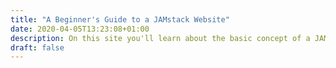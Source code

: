 ```yaml
---
title: "A Beginner's Guide to a JAMstack Website"
date: 2020-04-05T13:23:08+01:00
description: On this site you'll learn about the basic concept of a JAMstack website, and how you can create your own.
draft: false
---
```


